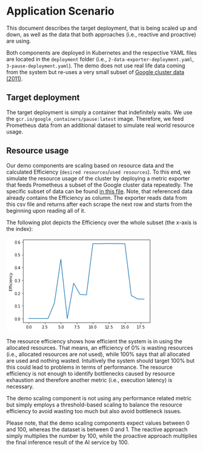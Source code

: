 # Application Scenario

This document describes the target deployment, that is being scaled up and down, 
as well as the data that both approaches (i.e., reactive and proactive) are using.

Both components are deployed in Kubernetes and the respective YAML files are located in the `deployment` folder (i.e., `2-data-exporter-deployment.yaml`, `3-pause-deployment.yaml`).
The demo does not use real life data coming from the system but re-uses a very small subset of [Google cluster data (2011)](https://research.google/tools/datasets/cluster-workload-traces/).

## Target deployment

The target deployment is simply a container that indefinitely waits.
We use the `gcr.io/google_containers/pause:latest` image.
Therefore, we feed Prometheus data from an additional dataset to simulate real world resource usage.

## Resource usage

Our demo components are scaling based on resource data and the calculated Efficiency (`desired resources`/`used resources`).
To this end, we simulate the resource usage of the cluster by deploying a metric exporter that feeds Prometheus a subset of the Google cluster data repeatedly.
The specific subset of data can be found [in this file](https://github.com/polaris-slo-cloud/polaris/blob/master/python/exporters/csvreader/data/demo.csv).
Note, that referenced data already contains the Efficiency as column.
The exporter reads data from this csv file and returns after each scrape the next row and starts from the beginning upon reading all of it.

The following plot depicts the Efficiency over the whole subset (the x-axis is the index):

![Image depicting the efficiency](figures/efficiency.png)

The resource efficiency shows how efficient the system is in using the allocated resources.
That means, an efficiency of 0% is wasting resources (i.e., allocated resources are not used), while 100% says that all allocated are used and nothing wasted.
Intuitively the system should target 100% but this could lead to problems in terms of performance.
The resource efficiency is not enough to identify bottlenecks caused by resource exhaustion and therefore another metric (i.e., execution latency) is necessary.

The demo scaling component is not using any performance related metric but simply employs a threshold-based scaling to balance the resource efficiency to avoid wasting too much but also avoid bottleneck issues.

Please note, that the demo scaling components expect values between 0 and 100, whereas the dataset is between 0 and 1.
The reactive approach simply multiplies the number by 100, while the proactive approach multiplies the final inference result of the AI service by 100.
